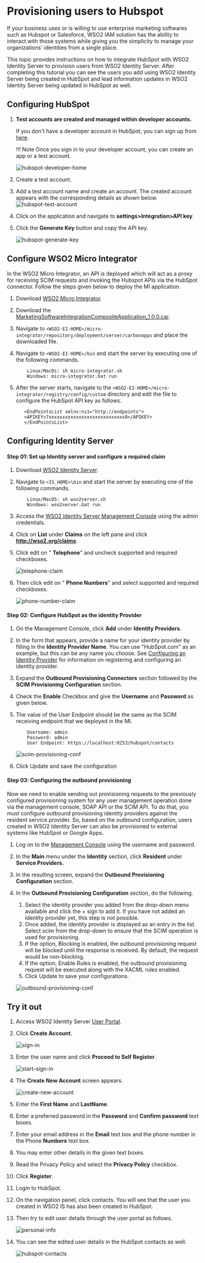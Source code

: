 # Provisioning users to Hubspot

If your business uses or is willing to use enterprise marketing softwares such as Hubspot or Salesforce, WSO2 IAM 
solution has the ability to interact with those systems while giving you the simplicity to manage your 
organizations&#39; identities from a single place.

This topic provides instructions on how to integrate HubSpot with WSO2 Identity Server to provision users from WSO2 
Identity Server. After completing this tutorial you can see the users you add using WSO2 Identity Server being created 
in HubSpot and lead information updates in WSO2 Identity Server being updated in HubSpot as well.

## Configuring HubSpot

1. **Test accounts are created and managed within developer accounts.** 
        
      If you don&#39;t have a developer account in HubSpot, you can sign up from 
      [here](https://app.hubspot.com/signup/developers?_ga=2.39153443.1802613489.1576611619-500942594.1573763828).

    !!! Note
 Once you sign in to your developer account, you can create an app or a test account.

   ![hubspot-developer-home](../assets/img/tutorials/hubspot-developer-home.png)

2. Create a test account.
3. Add a test account name and create an account. The created account appears with the corresponding details as shown below. 
    ![hubspot-test-account](../assets/img/tutorials/hubspot-test-account.png)

4. Click on the application and navigate to **settings>Integration>API key**.
5. Click the **Generate Key** button and copy the API key.

    ![hubspot-generate-key](../assets/img/tutorials/hubspot-generate-key.png)

## Configure WSO2 Micro Integrator

In the WSO2 Micro Integrator, an API is deployed which will act as a proxy for receiving SCIM requests and invoking the 
Hubspot APIs via the HubSpot connector. Follow the steps given below to deploy the MI application.

1. Download [WSO2 Micro Integrator](https://wso2.com/integration/micro-integrator/#).
2. Download the [MarketingSoftwareIntegrationCompositeApplication_1.0.0.car](../../assets/attachments/MarketingSoftwareIntegrationCompositeApplication_1.0.0.car).
3. Navigate to `<WSO2-EI-HOME>/micro-integrator/repository/deployment/server/carbonapps` and place the downloaded file.
4. Navigate to `<WSO2-EI-HOME>/bin` and start the server by executing one of the following commands.

    ``` 
        Linux/MacOs: sh micro-integrator.sh
        Windows: micro-integrator.bat run
    ```

1. After the server starts, navigate to the `<WSO2-EI-HOME>/micro-integrator/registry/config/custom` directory and edit 
the file to configure the HubSpot API key as follows.

    ```
       <EndPointsList xmlns:ns1="http://endpoints">
       <APIKEY>7xxxxxxxxxxxxxxxxxxxxxxxxxxxx8</APIKEY>
       </EndPointsList> 
    ```

## Configuring Identity Server

#### Step 01: Set up Identity server and configure a required claim

1. Download [WSO2 Identity Server](https://wso2.com/identity-and-access-management/).
2. Navigate to `<IS_HOME>\bin` and start the server by executing one of the following commands.

    ```
        Linux/MacOS: sh wso2server.sh
        Windows: wso2server.bat run
    ```

3. Access the [WSO2 Identity Server Management Console](https://localhost:9443/carbon) using the admin credentials.
4. Click on **List** under **Claims** on the left pane and click **http://wso2.org/claims**.
5. Click edit on &quot; **Telephone**&quot; and uncheck supported and required checkboxes.

    ![telephone-claim](../assets/img/tutorials/telephone-claim.png)

6. Then click edit on &quot; **Phone Numbers**&quot; and select supported and required checkboxes.

    ![phone-number-claim](../assets/img/tutorials/phone-number-claim.png)

#### Step 02: Configure HubSpot as the identity Provider

1. On the Management Console, click **Add** under **Identity Providers**.
2. In the form that appears, provide a name for your identity provider by filling in the **Identity Provider Name**. 
You can use &quot;HubSpot.com&quot; as an example, but this can be any name you choose. See 
[Configuring an Identity Provider](https://is.docs.wso2.com/en/latest/learn/adding-and-configuring-an-identity-provider/) 
for information on registering and configuring an identity provider.
3. Expand the **Outbound Provisioning Connectors** section followed by the **SCIM Provisioning Configuration** section.

4. Check the **Enable** Checkbox and give the **Username** and **Password** as given below.
5. The value of the User Endpoint should be the same as the SCIM receiving endpoint that we deployed in the MI.

    ```
        Username: admin
        Password: admin
        User Endpoint: https://localhost:8253/hubspot/contacts
    ```

    ![scim-provisioning-conf](../assets/img/tutorials/scim-provisioning-conf.png)

1. Click Update and save the configuration

#### Step 03: Configuring the outbound provisioning

Now we need to enable sending out provisioning requests to the previously configured provisioning system for any user 
management operation done via the management console, SOAP API or the SCIM API. To do that, you must configure outbound 
provisioning identity providers against the resident service provider. So, based on the outbound configuration, 
users created in WSO2 Identity Server can also be provisioned to external systems like HubSpot or Google Apps.

1. Log on to the [Management Console](https://localhost:9443/carbon/) using the username and password.
2. In the **Main** menu under the **Identity** section, click **Resident** under **Service Providers.**
3. In the resulting screen, expand the **Outbound Provisioning Configuration** section.
4. In the **Outbound Provisioning Configuration** section, do the following.

    1. Select the identity provider you added from the drop-down menu available and click the + sign to add it. If you 
    have not added an identity provider yet, this step is not possible.
    2. Once added, the identity provider is displayed as an entry in the list. Select scim from the drop-down to ensure 
    that the SCIM operation is used for provisioning.
    3. If the option, Blocking is enabled, the outbound provisioning request will be blocked until the response is 
    received. By default, the request would be non-blocking.
    4. If the option, Enable Rules is enabled, the outbound provisioning request will be executed along with the 
    XACML rules enabled.
    5. Click Update to save your configurations.

    ![outbound-provisioning-conf](../assets/img/tutorials/outbound-provisioning-conf.png)

## Try it out

1. Access WSO2 Identity Server [User Portal](https://localhost:9443/user-portal/).
2. Click **Create Account**.

    ![sign-in](../assets/img/tutorials/sign-in.png)

3. Enter the user name and click **Proceed to Self Register**.

    ![start-sign-in](../assets/img/tutorials/start-sign-in.png)

1. The **Create New Account** screen appears.

    ![create-new-account](../assets/img/tutorials/create-new-account.png)

1. Enter the **First Name** and **LastName**.
2. Enter a preferred password in the **Password** and **Confirm password** text boxes.
3. Enter your email address in the **Email** text box and the phone number in the Phone **Numbers** text box.
4. You may enter other details in the given text boxes.
5. Read the Privacy Policy and select the **Privacy Policy** checkbox.
6. Click **Register**.
7. Login to HubSpot.
8. On the navigation panel, click contacts. You will see that the user you created in WSO2 IS has also been created in 
HubSpot.
9. Then try to edit user details through the user portal as follows.

    ![personal-info](../assets/img/tutorials/personal-info.png)

10. You can see the edited user details in the HubSpot contacts as well.

    ![hubspot-contacts](../assets/img/tutorials/hubspot-contacts.png)
